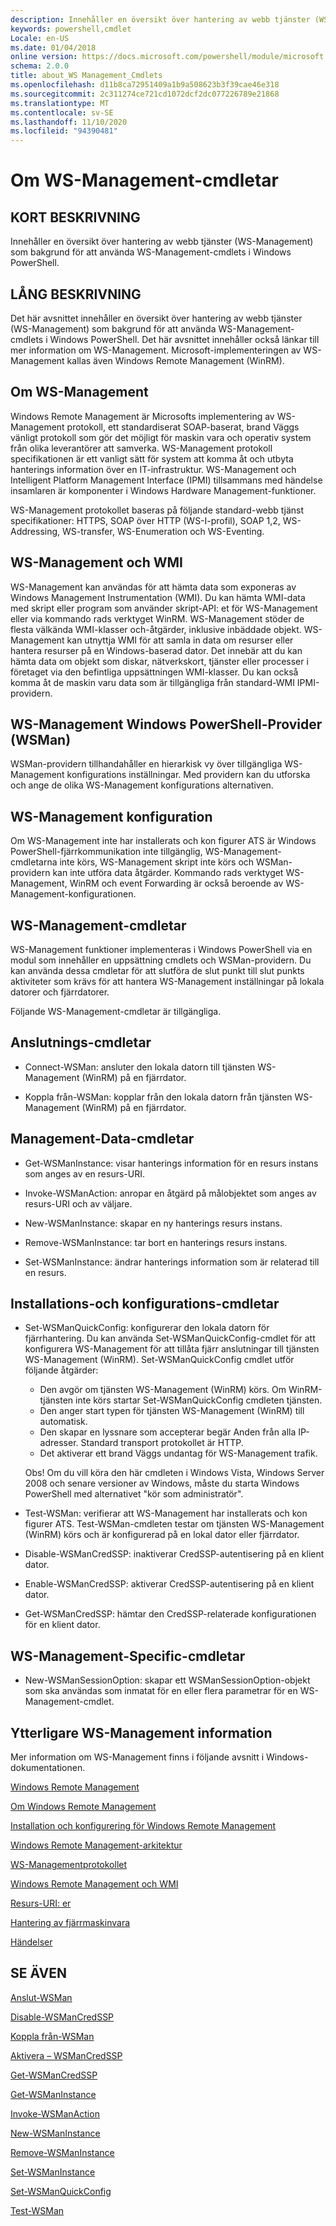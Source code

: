 ```yaml
---
description: Innehåller en översikt över hantering av webb tjänster (WS-Management) som bakgrund för att använda WS-Management-cmdlets i Windows PowerShell.
keywords: powershell,cmdlet
Locale: en-US
ms.date: 01/04/2018
online version: https://docs.microsoft.com/powershell/module/microsoft.wsman.management/about/about_ws-management_cmdlets?view=powershell-7&WT.mc_id=ps-gethelp
schema: 2.0.0
title: about_WS Management_Cmdlets
ms.openlocfilehash: d11b8ca72951409a1b9a508623b3f39cae46e318
ms.sourcegitcommit: 2c311274ce721cd1072dcf2dc077226789e21868
ms.translationtype: MT
ms.contentlocale: sv-SE
ms.lasthandoff: 11/10/2020
ms.locfileid: "94390481"
---
```

# <a name="about-ws-management-cmdlets"></a>Om WS-Management-cmdletar

## <a name="short-description"></a>KORT BESKRIVNING

Innehåller en översikt över hantering av webb tjänster (WS-Management) som bakgrund för att använda WS-Management-cmdlets i Windows PowerShell.

## <a name="long-description"></a>LÅNG BESKRIVNING

Det här avsnittet innehåller en översikt över hantering av webb tjänster (WS-Management) som bakgrund för att använda WS-Management-cmdlets i Windows PowerShell. Det här avsnittet innehåller också länkar till mer information om WS-Management. Microsoft-implementeringen av WS-Management kallas även Windows Remote Management (WinRM).

## <a name="about-ws-management"></a>Om WS-Management

Windows Remote Management är Microsofts implementering av WS-Management protokoll, ett standardiserat SOAP-baserat, brand Väggs vänligt protokoll som gör det möjligt för maskin vara och operativ system från olika leverantörer att samverka. WS-Management protokoll specifikationen är ett vanligt sätt för system att komma åt och utbyta hanterings information över en IT-infrastruktur. WS-Management och Intelligent Platform Management Interface (IPMI) tillsammans med händelse insamlaren är komponenter i Windows Hardware Management-funktioner.

WS-Management protokollet baseras på följande standard-webb tjänst specifikationer: HTTPS, SOAP över HTTP (WS-I-profil), SOAP 1,2, WS-Addressing, WS-transfer, WS-Enumeration och WS-Eventing.

## <a name="ws-management-and-wmi"></a>WS-Management och WMI

WS-Management kan användas för att hämta data som exponeras av Windows Management Instrumentation (WMI). Du kan hämta WMI-data med skript eller program som använder skript-API: et för WS-Management eller via kommando rads verktyget WinRM. WS-Management stöder de flesta välkända WMI-klasser och-åtgärder, inklusive inbäddade objekt. WS-Management kan utnyttja WMI för att samla in data om resurser eller hantera resurser på en Windows-baserad dator. Det innebär att du kan hämta data om objekt som diskar, nätverkskort, tjänster eller processer i företaget via den befintliga uppsättningen WMI-klasser. Du kan också komma åt de maskin varu data som är tillgängliga från standard-WMI IPMI-providern.

## <a name="ws-management-windows-powershell-provider-wsman"></a>WS-Management Windows PowerShell-Provider (WSMan)

WSMan-providern tillhandahåller en hierarkisk vy över tillgängliga WS-Management konfigurations inställningar. Med providern kan du utforska och ange de olika WS-Management konfigurations alternativen.

## <a name="ws-management-configuration"></a>WS-Management konfiguration

Om WS-Management inte har installerats och kon figurer ATS är Windows PowerShell-fjärrkommunikation inte tillgänglig, WS-Management-cmdletarna inte körs, WS-Management skript inte körs och WSMan-providern kan inte utföra data åtgärder. Kommando rads verktyget WS-Management, WinRM och event Forwarding är också beroende av WS-Management-konfigurationen.

## <a name="ws-management-cmdlets"></a>WS-Management-cmdletar

WS-Management funktioner implementeras i Windows PowerShell via en modul som innehåller en uppsättning cmdlets och WSMan-providern. Du kan använda dessa cmdletar för att slutföra de slut punkt till slut punkts aktiviteter som krävs för att hantera WS-Management inställningar på lokala datorer och fjärrdatorer.

Följande WS-Management-cmdletar är tillgängliga.

## <a name="connection-cmdlets"></a>Anslutnings-cmdletar

- Connect-WSMan: ansluter den lokala datorn till tjänsten WS-Management (WinRM) på en fjärrdator.

- Koppla från-WSMan: kopplar från den lokala datorn från tjänsten WS-Management (WinRM) på en fjärrdator.

## <a name="management-data-cmdlets"></a>Management-Data-cmdletar

- Get-WSManInstance: visar hanterings information för en resurs instans som anges av en resurs-URI.

- Invoke-WSManAction: anropar en åtgärd på målobjektet som anges av resurs-URI och av väljare.

- New-WSManInstance: skapar en ny hanterings resurs instans.

- Remove-WSManInstance: tar bort en hanterings resurs instans.

- Set-WSManInstance: ändrar hanterings information som är relaterad till en resurs.

## <a name="setup-and-configuration-cmdlets"></a>Installations-och konfigurations-cmdletar

- Set-WSManQuickConfig: konfigurerar den lokala datorn för fjärrhantering.
  Du kan använda Set-WSManQuickConfig-cmdlet för att konfigurera WS-Management för att tillåta fjärr anslutningar till tjänsten WS-Management (WinRM). Set-WSManQuickConfig cmdlet utför följande åtgärder:
  - Den avgör om tjänsten WS-Management (WinRM) körs. Om WinRM-tjänsten inte körs startar Set-WSManQuickConfig cmdleten tjänsten.
  - Den anger start typen för tjänsten WS-Management (WinRM) till automatisk.
  - Den skapar en lyssnare som accepterar begär Anden från alla IP-adresser. Standard transport protokollet är HTTP.
  - Det aktiverar ett brand Väggs undantag för WS-Management trafik.

  Obs! Om du vill köra den här cmdleten i Windows Vista, Windows Server 2008 och senare versioner av Windows, måste du starta Windows PowerShell med alternativet "kör som administratör".

- Test-WSMan: verifierar att WS-Management har installerats och kon figurer ATS. Test-WSMan-cmdleten testar om tjänsten WS-Management (WinRM) körs och är konfigurerad på en lokal dator eller fjärrdator.

- Disable-WSManCredSSP: inaktiverar CredSSP-autentisering på en klient dator.

- Enable-WSManCredSSP: aktiverar CredSSP-autentisering på en klient dator.

- Get-WSManCredSSP: hämtar den CredSSP-relaterade konfigurationen för en klient dator.

## <a name="ws-management-specific-cmdlets"></a>WS-Management-Specific-cmdletar

- New-WSManSessionOption: skapar ett WSManSessionOption-objekt som ska användas som inmatat för en eller flera parametrar för en WS-Management-cmdlet.

## <a name="additional-ws-management-information"></a>Ytterligare WS-Management information

Mer information om WS-Management finns i följande avsnitt i Windows-dokumentationen.

[Windows Remote Management](/windows/win32/winrm/portal)

[Om Windows Remote Management](/windows/win32/winrm/about-windows-remote-management)

[Installation och konfigurering för Windows Remote Management](/windows/win32/winrm/installation-and-configuration-for-windows-remote-management)

[Windows Remote Management-arkitektur](/windows/win32/winrm/windows-remote-management-architecture)

[WS-Managementprotokollet](/windows/win32/winrm/ws-management-protocol)

[Windows Remote Management och WMI](/windows/win32/winrm/windows-remote-management-and-wmi)

[Resurs-URI: er](/windows/win32/winrm/resource-uris)

[Hantering av fjärrmaskinvara](/windows/win32/winrm/remote-hardware-management)

[Händelser](/windows/win32/winrm/events)

## <a name="see-also"></a>SE ÄVEN

[Anslut-WSMan](xref:Microsoft.WSMan.Management.Connect-WSMan)

[Disable-WSManCredSSP](xref:Microsoft.WSMan.Management.Disable-WSManCredSSP)

[Koppla från-WSMan](xref:Microsoft.WSMan.Management.Disconnect-WSMan)

[Aktivera – WSManCredSSP](xref:Microsoft.WSMan.Management.Enable-WSManCredSSP)

[Get-WSManCredSSP](xref:Microsoft.WSMan.Management.Get-WSManCredSSP)

[Get-WSManInstance](xref:Microsoft.WSMan.Management.Get-WSManInstance)

[Invoke-WSManAction](xref:Microsoft.WSMan.Management.Invoke-WSManAction)

[New-WSManInstance](xref:Microsoft.WSMan.Management.New-WSManInstance)

[Remove-WSManInstance](xref:Microsoft.WSMan.Management.Remove-WSManInstance)

[Set-WSManInstance](xref:Microsoft.WSMan.Management.Set-WSManInstance)

[Set-WSManQuickConfig](xref:Microsoft.WSMan.Management.Set-WSManQuickConfig)

[Test-WSMan](xref:Microsoft.WSMan.Management.Test-WSMan)
